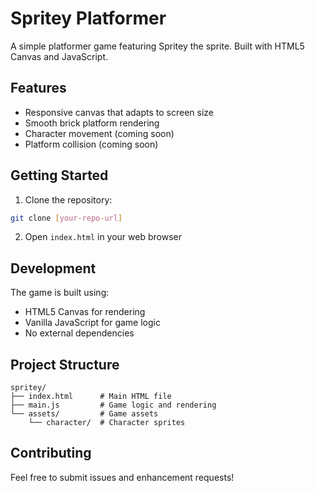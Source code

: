 # Spritey Platformer

A simple platformer game featuring Spritey the sprite. Built with HTML5 Canvas and JavaScript.

## Features

- Responsive canvas that adapts to screen size
- Smooth brick platform rendering
- Character movement (coming soon)
- Platform collision (coming soon)

## Getting Started

1. Clone the repository:
```bash
git clone [your-repo-url]
```

2. Open `index.html` in your web browser

## Development

The game is built using:
- HTML5 Canvas for rendering
- Vanilla JavaScript for game logic
- No external dependencies

## Project Structure

```
spritey/
├── index.html      # Main HTML file
├── main.js         # Game logic and rendering
└── assets/         # Game assets
    └── character/  # Character sprites
```

## Contributing

Feel free to submit issues and enhancement requests! 